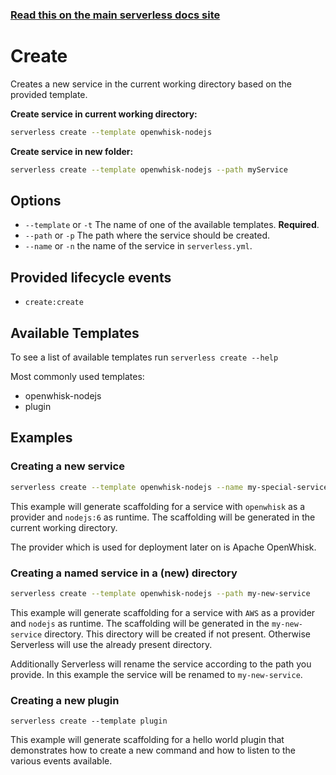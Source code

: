 <!--
title: Serverless Framework Commands - Apache OpenWhisk - Create
menuText: Create
menuOrder: 2
description: Creates a new Service in your current working directory
layout: Doc
-->

<!-- DOCS-SITE-LINK:START automatically generated  -->
### [Read this on the main serverless docs site](https://www.serverless.com/framework/docs/providers/openwhisk/cli-reference/create)
<!-- DOCS-SITE-LINK:END -->

# Create

Creates a new service in the current working directory based on the provided template.

**Create service in current working directory:**

```bash
serverless create --template openwhisk-nodejs
```

**Create service in new folder:**

```bash
serverless create --template openwhisk-nodejs --path myService
```

## Options
- `--template` or `-t` The name of one of the available templates. **Required**.
- `--path` or `-p` The path where the service should be created.
- `--name` or `-n` the name of the service in `serverless.yml`.

## Provided lifecycle events
- `create:create`

## Available Templates

To see a list of available templates run `serverless create --help`

Most commonly used templates:

- openwhisk-nodejs
- plugin

## Examples

### Creating a new service

```bash
serverless create --template openwhisk-nodejs --name my-special-service
```

This example will generate scaffolding for a service with `openwhisk` as a provider and `nodejs:6` as runtime. The scaffolding
will be generated in the current working directory.

The provider which is used for deployment later on is Apache OpenWhisk.

### Creating a named service in a (new) directory

```bash
serverless create --template openwhisk-nodejs --path my-new-service
```

This example will generate scaffolding for a service with `AWS` as a provider and `nodejs` as runtime. The scaffolding
will be generated in the `my-new-service` directory. This directory will be created if not present. Otherwise Serverless
will use the already present directory.

Additionally Serverless will rename the service according to the path you provide. In this example the service will be
renamed to `my-new-service`.

### Creating a new plugin

```
serverless create --template plugin
```

This example will generate scaffolding for a hello world plugin that demonstrates how to create a new command and how to listen to the various events available.
